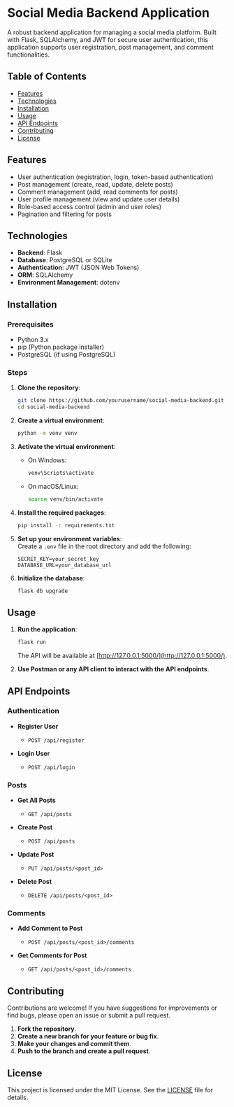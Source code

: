 # Social Media Backend Application

A robust backend application for managing a social media platform. Built with Flask, SQLAlchemy, and JWT for secure user authentication, this application supports user registration, post management, and comment functionalities.

## Table of Contents

- [Features](#features)
- [Technologies](#technologies)
- [Installation](#installation)
- [Usage](#usage)
- [API Endpoints](#api-endpoints)
- [Contributing](#contributing)
- [License](#license)

## Features

- User authentication (registration, login, token-based authentication)
- Post management (create, read, update, delete posts)
- Comment management (add, read comments for posts)
- User profile management (view and update user details)
- Role-based access control (admin and user roles)
- Pagination and filtering for posts

## Technologies

- **Backend**: Flask
- **Database**: PostgreSQL or SQLite
- **Authentication**: JWT (JSON Web Tokens)
- **ORM**: SQLAlchemy
- **Environment Management**: dotenv

## Installation

### Prerequisites

- Python 3.x
- pip (Python package installer)
- PostgreSQL (if using PostgreSQL)

### Steps

1. **Clone the repository**:
    ```bash
    git clone https://github.com/yourusername/social-media-backend.git
    cd social-media-backend
    ```

2. **Create a virtual environment**:
    ```bash
    python -m venv venv
    ```

3. **Activate the virtual environment**:
    - On Windows:
        ```bash
        venv\Scripts\activate
        ```
    - On macOS/Linux:
        ```bash
        source venv/bin/activate
        ```

4. **Install the required packages**:
    ```bash
    pip install -r requirements.txt
    ```

5. **Set up your environment variables**:  
   Create a `.env` file in the root directory and add the following:
    ```env
    SECRET_KEY=your_secret_key
    DATABASE_URL=your_database_url
    ```

6. **Initialize the database**:
    ```bash
    flask db upgrade
    ```

## Usage

1. **Run the application**:
    ```bash
    flask run
    ```
   The API will be available at [http://127.0.0.1:5000/](http://127.0.0.1:5000/).

2. **Use Postman or any API client to interact with the API endpoints**.

## API Endpoints

### Authentication

- **Register User**
  - `POST /api/register`
  
- **Login User**
  - `POST /api/login`

### Posts

- **Get All Posts**
  - `GET /api/posts`
  
- **Create Post**
  - `POST /api/posts`
  
- **Update Post**
  - `PUT /api/posts/<post_id>`

- **Delete Post**
  - `DELETE /api/posts/<post_id>`

### Comments

- **Add Comment to Post**
  - `POST /api/posts/<post_id>/comments`
  
- **Get Comments for Post**
  - `GET /api/posts/<post_id>/comments`

## Contributing

Contributions are welcome! If you have suggestions for improvements or find bugs, please open an issue or submit a pull request.

1. **Fork the repository**.
2. **Create a new branch for your feature or bug fix**.
3. **Make your changes and commit them**.
4. **Push to the branch and create a pull request**.

## License

This project is licensed under the MIT License. See the [LICENSE](LICENSE) file for details.
